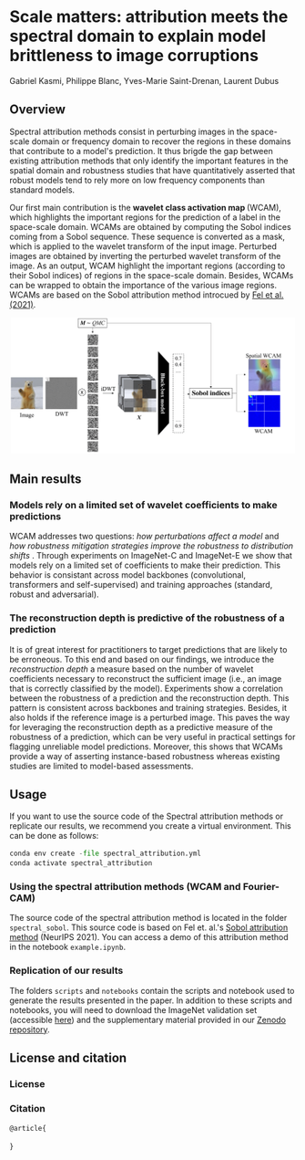 # Scale matters: attribution meets the spectral domain to explain model brittleness to image corruptions

Gabriel Kasmi, Philippe Blanc, Yves-Marie Saint-Drenan, Laurent Dubus

## Overview 

Spectral attribution methods consist in perturbing images in the space-scale domain or frequency domain to recover the regions in these domains that contribute to a model's prediction. It thus brigde the gap between existing attribution methods that only identify the important features in the spatial domain and robustness studies that have quantitatively asserted that robust models tend to rely more on low frequency components than standard models. 

Our first main contribution is the <b> wavelet class activation map </b> (WCAM), which highlights the important regions for the prediction of a label in the space-scale domain. WCAMs are obtained by computing the Sobol indices coming from a Sobol sequence. These sequence is converted as a mask, which is applied to the wavelet transform of the input image. Perturbed images are obtained by inverting the perturbed wavelet transform of the image. As an output, WCAM highlight the important regions (according to their Sobol indices) of regions in the space-scale domain. Besides, WCAMs can be wrapped to obtain the importance of the various image regions. WCAMs are based on the Sobol attribution method introcued by [Fel et al. (2021)](https://openreview.net/forum?id=hA-PHQGOjqQ).

<p align="center">
<img src="https://github.com/gabrielkasmi/spectral-attribution/blob/main/assets/flowchart-wcam.png" width=500px>
</p>

## Main results

### Models rely on a limited set of wavelet coefficients to make predictions

WCAM addresses two questions: <i> how perturbations affect a model </i> and <i> how robustness mitigation strategies improve the robustness to distribution shifts </i>. Through experiments on ImageNet-C and ImageNet-E we show that models rely on a limited set of coefficients to make their prediction. This behavior is consistant across model backbones (convolutional, transformers and self-supervised) and training approaches (standard, robust and adversarial). 

### The reconstruction depth is predictive of the robustness of a prediction

It is of great interest for practitioners to target predictions that are likely to be erroneous. To this end and based on our findings, we introduce the <i> reconstruction depth </i> a measure based on the number of wavelet coefficients necessary to reconstruct the sufficient image (i.e., an image that is correctly classified by the model). Experiments show a correlation between the robustness of a prediction and the reconstruction depth. This pattern is consistent across backbones and training strategies. Besides, it also holds if the reference image is a perturbed image. This paves the way for leveraging the reconstruction depth as a predictive measure of the robustness of a prediction, which can be very useful in practical settings for flagging unreliable model predictions. Moreover, this shows that WCAMs provide a way of asserting instance-based robustness whereas existing studies are limited to model-based assessments. 

## Usage

If you want to use the source code of the Spectral attribution methods or replicate our results, we recommend you create a virtual environment. This can be done as follows:

```python
conda env create -file spectral_attribution.yml
conda activate spectral_attribution
```

### Using the spectral attribution methods (WCAM and Fourier-CAM)

The source code of the spectral attribution method is located in the folder `spectral_sobol`. This source code is based on Fel et. al.'s [Sobol attribution method](https://proceedings.neurips.cc/paper/2021/hash/da94cbeff56cfda50785df477941308b-Abstract.html) (NeurIPS 2021). You can access a demo of this attribution method in the notebook `example.ipynb`.

### Replication of our results

The folders `scripts` and `notebooks` contain the scripts and notebook used to generate the results presented in the paper. In addition to these scripts and notebooks, you will need to download the ImageNet validation set (accessible [here](https://www.image-net.org/download.php)) and the supplementary material provided in our [Zenodo repository](). 

## License and citation 

### License

### Citation

```
@article{

}
```
